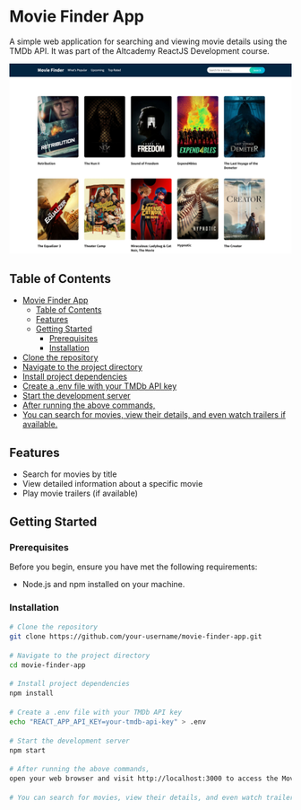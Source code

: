 # Movie Finder App

A simple web application for searching and viewing movie details using the TMDb API. It was part of the Altcademy ReactJS Development course.

![Screenshot](screenshot.png)

## Table of Contents

- [Movie Finder App](#movie-finder-app)
  - [Table of Contents](#table-of-contents)
  - [Features](#features)
  - [Getting Started](#getting-started)
    - [Prerequisites](#prerequisites)
    - [Installation](#installation)
- [Clone the repository](#clone-the-repository)
- [Navigate to the project directory](#navigate-to-the-project-directory)
- [Install project dependencies](#install-project-dependencies)
- [Create a .env file with your TMDb API key](#create-a-env-file-with-your-tmdb-api-key)
- [Start the development server](#start-the-development-server)
- [After running the above commands,](#after-running-the-above-commands)
- [You can search for movies, view their details, and even watch trailers if available.](#you-can-search-for-movies-view-their-details-and-even-watch-trailers-if-available)

## Features

- Search for movies by title
- View detailed information about a specific movie
- Play movie trailers (if available)

## Getting Started

### Prerequisites

Before you begin, ensure you have met the following requirements:

- Node.js and npm installed on your machine.

### Installation

```bash
# Clone the repository
git clone https://github.com/your-username/movie-finder-app.git

# Navigate to the project directory
cd movie-finder-app

# Install project dependencies
npm install

# Create a .env file with your TMDb API key
echo "REACT_APP_API_KEY=your-tmdb-api-key" > .env

# Start the development server
npm start

# After running the above commands, 
open your web browser and visit http://localhost:3000 to access the Movie Finder App.

# You can search for movies, view their details, and even watch trailers if available.
